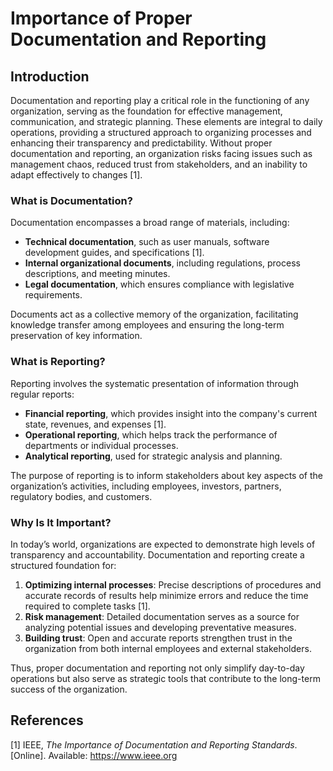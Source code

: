 # Importance of Proper Documentation and Reporting

## Introduction

Documentation and reporting play a critical role in the functioning of any organization, serving as the foundation for effective management, communication, and strategic planning. These elements are integral to daily operations, providing a structured approach to organizing processes and enhancing their transparency and predictability. Without proper documentation and reporting, an organization risks facing issues such as management chaos, reduced trust from stakeholders, and an inability to adapt effectively to changes [1].

### What is Documentation?

Documentation encompasses a broad range of materials, including:

- **Technical documentation**, such as user manuals, software development guides, and specifications [1].
- **Internal organizational documents**, including regulations, process descriptions, and meeting minutes.
- **Legal documentation**, which ensures compliance with legislative requirements.

Documents act as a collective memory of the organization, facilitating knowledge transfer among employees and ensuring the long-term preservation of key information.

### What is Reporting?

Reporting involves the systematic presentation of information through regular reports:

- **Financial reporting**, which provides insight into the company's current state, revenues, and expenses [1].
- **Operational reporting**, which helps track the performance of departments or individual processes.
- **Analytical reporting**, used for strategic analysis and planning.

The purpose of reporting is to inform stakeholders about key aspects of the organization’s activities, including employees, investors, partners, regulatory bodies, and customers.

### Why Is It Important?

In today’s world, organizations are expected to demonstrate high levels of transparency and accountability. Documentation and reporting create a structured foundation for:

1. **Optimizing internal processes**: Precise descriptions of procedures and accurate records of results help minimize errors and reduce the time required to complete tasks [1].
2. **Risk management**: Detailed documentation serves as a source for analyzing potential issues and developing preventative measures.
3. **Building trust**: Open and accurate reports strengthen trust in the organization from both internal employees and external stakeholders.

Thus, proper documentation and reporting not only simplify day-to-day operations but also serve as strategic tools that contribute to the long-term success of the organization.


## References

[1] IEEE, *The Importance of Documentation and Reporting Standards*. [Online]. Available: https://www.ieee.org
